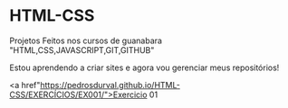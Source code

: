 # HTML-CSS
 Projetos Feitos nos cursos de guanabara "HTML,CSS,JAVASCRIPT,GIT,GITHUB"

Estou aprendendo a criar sites e agora vou gerenciar meus repositórios!

<a href"https://pedrosdurval.github.io/HTML-CSS/EXERCÍCIOS/EX001/">Exercicio 01</a>